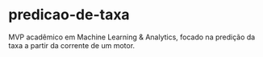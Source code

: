 # predicao-de-taxa
MVP acadêmico em Machine Learning &amp; Analytics, focado na predição da taxa a partir da corrente de um motor.
